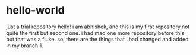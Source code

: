 # hello-world
just a trial repository 
hello! i am abhishek, and this is my first repository,not quite the first but second one.
i had mad one more repository before this but that was a fluke.
so, there are the things that i had changed and added in my branch 1.
